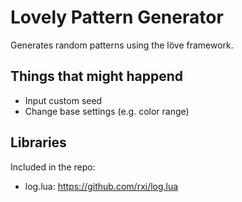 # Lovely Pattern Generator

Generates random patterns using the löve framework.

## Things that might happend

- Input custom seed
- Change base settings (e.g. color range)

## Libraries

Included in the repo:

- log.lua: https://github.com/rxi/log.lua
